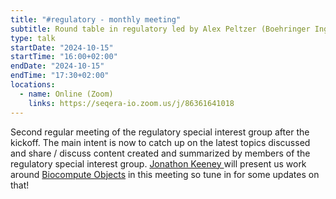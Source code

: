 ```yaml
---
title: "#regulatory - monthly meeting"
subtitle: Round table in regulatory led by Alex Peltzer (Boehringer Ingelheim Pharma GmbH)
type: talk
startDate: "2024-10-15"
startTime: "16:00+02:00"
endDate: "2024-10-15"
endTime: "17:30+02:00"
locations:
  - name: Online (Zoom)
    links: https://seqera-io.zoom.us/j/86361641018
---
```


Second regular meeting of the regulatory special interest group after the kickoff. The main intent is now to catch up on the latest topics discussed and share / discuss content created and summarized by members of the regulatory special interest group. [Jonathon Keeney ](https://apps.smhs.gwu.edu/smhs/facultydirectory/profile.cfm?empName=Jonathon%20Keeney&FacID=2056964816) will present us work around [Biocompute Objects](https://biocomputeobject.org/) in this meeting so tune in for some updates on that!
